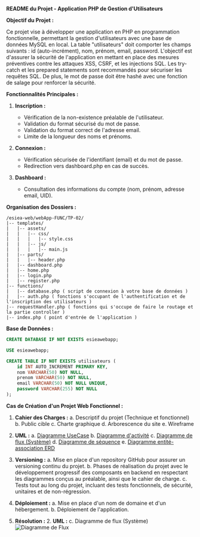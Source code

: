 **README du Projet - Application PHP de Gestion d'Utilisateurs**

**Objectif du Projet :**

Ce projet vise à développer une application en PHP en programmation fonctionnelle, permettant la gestion d'utilisateurs avec une base de données MySQL en local. La table "utilisateurs" doit comporter les champs suivants : id (auto-incrément), nom, prénom, email, password. L'objectif est d'assurer la sécurité de l'application en mettant en place des mesures préventives contre les attaques XSS, CSRF, et les injections SQL. Les try-catch et les prepared statements sont recommandés pour sécuriser les requêtes SQL. De plus, le mot de passe doit être hashé avec une fonction de salage pour renforcer la sécurité.

**Fonctionnalités Principales :**

1. **Inscription :**
   - Vérification de la non-existence préalable de l'utilisateur.
   - Validation du format sécurisé du mot de passe.
   - Validation du format correct de l'adresse email.
   - Limite de la longueur des noms et prénoms.

2. **Connexion :**
   - Vérification sécurisée de l'identifiant (email) et du mot de passe.
   - Redirection vers dashboard.php en cas de succès.

3. **Dashboard :**
   - Consultation des informations du compte (nom, prénom, adresse email, UID).

**Organisation des Dossiers :**

```plaintext
/esiea-web/webApp-FUNC/TP-02/
|-- templates/
|   |-- assets/
|   |   |-- css/
|   |   |   |-- style.css
|   |   |-- js/
|   |   |   |-- main.js
|   |-- parts/
|   |   |-- header.php
|   |-- dashboard.php
|   |-- home.php
|   |-- login.php
|   |-- register.php
|-- functions/
|   |-- database.php ( script de connexion à votre base de données )
|   |-- auth.php ( fonctions s'occupant de l'authentification et de l'inscription des utilisateurs )
|-- requestHandler.php ( fonctions qui s'occupe de faire le routage et la partie controller )
|-- index.php ( point d'entrée de l'application )
```

**Base de Données :**

```sql
CREATE DATABASE IF NOT EXISTS esieawebapp;

USE esieawebapp;

CREATE TABLE IF NOT EXISTS utilisateurs (
    id INT AUTO_INCREMENT PRIMARY KEY,
    nom VARCHAR(50) NOT NULL,
    prenom VARCHAR(50) NOT NULL,
    email VARCHAR(50) NOT NULL UNIQUE,
    password VARCHAR(255) NOT NULL
);
```

**Cas de Création d'un Projet Web Fonctionnel :**

1. **Cahier des Charges :**
   a. Descriptif du projet (Technique et fonctionnel)
   b. Public cible
   c. Charte graphique
   d. Arborescence du site
   e. Wireframe

2. **UML :**
   a. [Diagramme UseCase](https://www.lucidchart.com/pages/uml-use-case-diagram)
   b. [Diagramme d'activité](https://www.lucidchart.com/pages/fr/diagramme-dactivite-uml)
   c. [Diagramme de flux (Système)](https://www.lucidchart.com/pages/fr/diagramme-de-flux-de-donnees)
   d. [Diagramme de séquence](https://www.lucidchart.com/pages/fr/diagramme-de-sequence-uml)
   e. [Diagramme entité-association ERD](https://www.edrawsoft.com/fr/what-is-entity-relationship-diagram-erd.html)

3. **Versioning :**
   a. Mise en place d'un repository GitHub pour assurer un versioning continu du projet.
   b. Phases de réalisation du projet avec le développement progressif des composants en backend en respectant les diagrammes conçus au préalable, ainsi que le cahier de charge.
   c. Tests tout au long du projet, incluant des tests fonctionnels, de sécurité, unitaires et de non-régression.

4. **Déploiement :**
   a. Mise en place d'un nom de domaine et d'un hébergement.
   b. Déploiement de l'application.

5. **Résolution :**
   2. **UML :**
      c. Diagramme de flux (Système)
      ![Diagramme de Flux](https://github.com/yugmerabtene/ESIEA-WEB/assets/3670077/bf58869e-8552-4b39-9e37-2fc086f64d5f)
